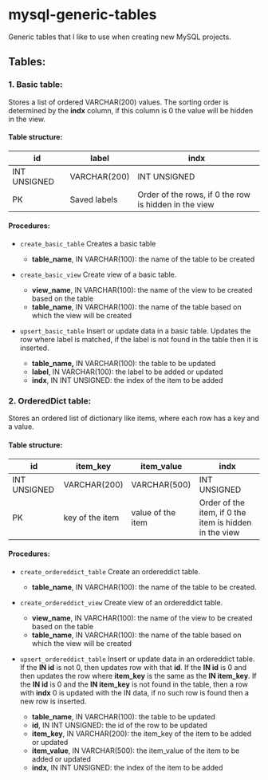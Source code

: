 # mysql-generic-tables
Generic tables that I like to use when creating new MySQL projects.


## Tables: 

### 1. Basic table: 

Stores a list of ordered VARCHAR(200) values. The sorting order is determined by the **indx** column, if this column is 0 the value will be hidden in the view.

#### Table structure:
 id | label | indx 
----|-------|------
INT UNSIGNED | VARCHAR(200) | INT UNSIGNED 
PK | Saved labels | Order of the rows, if 0 the row is hidden in the view 

#### Procedures:

* `create_basic_table`
Creates a basic table
  * **table_name**, IN VARCHAR(100): the name of the table to be created

* `create_basic_view` 
Create view of a basic table.
   * **view_name**, IN VARCHAR(100): the name of the view to be created based on the table
   * **table_name**, IN VARCHAR(100): the name of the table based on which the view will be created

* `upsert_basic_table` 
Insert or update data in a basic table.
Updates the row where label is matched, if the label is not found in the table then it is inserted.
  * **table_name,** IN VARCHAR(100): the table to be updated
  * **label**, IN VARCHAR(100): the label to be added or updated
  * **indx**, IN INT UNSIGNED: the index of the item to be added


### 2. OrderedDict table:

Stores an ordered list of dictionary like items, where each row has a key and a value.

#### Table structure: 
id | item_key | item_value | indx
---|----------|------------|------
INT UNSIGNED | VARCHAR(200) | VARCHAR(500) | INT UNSIGNED
PK | key of the item | value of the item | Order of the item, if 0 the item is hidden in the view
	
#### Procedures:
- `create_ordereddict_table`
Create an ordereddict table.
  - **table_name**, IN VARCHAR(100): the name of the table to be created.

- `create_ordereddict_view`
Create view of an ordereddict table.
  - **view_name**, IN VARCHAR(100): the name of the view to be created based on the table
  - **table_name**, IN VARCHAR(100): the name of the table based on which the view will be created

- `upsert_ordereddict_table`
Insert or update data in an ordereddict table.
If the **IN id** is not 0, then updates row with that **id**.
If the **IN id** is 0 and then updates the row where **item_key** is the same as the **IN item_key**.
If the **IN id** is 0 and the **IN item_key** is not found in the table, then a row with **indx** 0 is updated with the IN data, if no such row is found then a new row is inserted.
  - **table_name**, IN VARCHAR(100): the table to be updated
  - **id**, IN INT UNSIGNED: the id of the row to be updated
  - **item_key**, IN VARCHAR(200): the item_key of the item to be added or updated
  - **item_value**, IN VARCHAR(500): the item_value of the item to be added or updated
  - **indx**, IN INT UNSIGNED: the index of the item to be added



